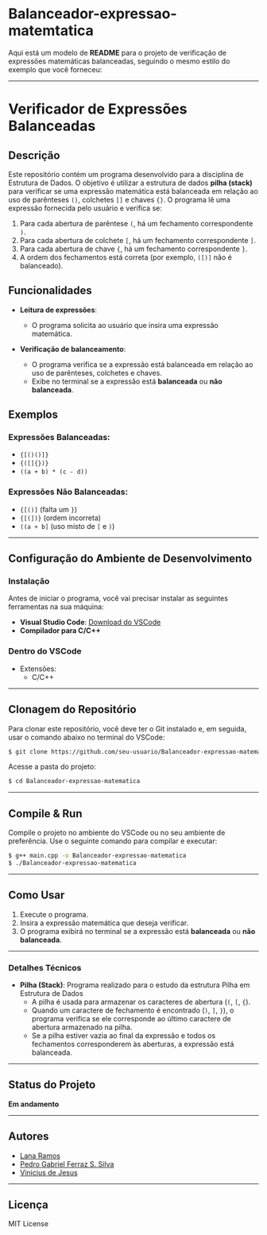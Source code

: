 # Balanceador-expressao-matemtatica
Aqui está um modelo de **README** para o projeto de verificação de expressões matemáticas balanceadas, seguindo o mesmo estilo do exemplo que você forneceu:

---

# Verificador de Expressões Balanceadas

## Descrição

Este repositório contém um programa desenvolvido para a disciplina de Estrutura de Dados. O objetivo é utilizar a estrutura de dados **pilha (stack)** para verificar se uma expressão matemática está balanceada em relação ao uso de parênteses `()`, colchetes `[]` e chaves `{}`. O programa lê uma expressão fornecida pelo usuário e verifica se:

1. Para cada abertura de parêntese `(`, há um fechamento correspondente `)`.
2. Para cada abertura de colchete `[`, há um fechamento correspondente `]`.
3. Para cada abertura de chave `{`, há um fechamento correspondente `}`.
4. A ordem dos fechamentos está correta (por exemplo, `([)]` não é balanceado).

## Funcionalidades

- **Leitura de expressões**:
  - O programa solicita ao usuário que insira uma expressão matemática.
  
- **Verificação de balanceamento**:
  - O programa verifica se a expressão está balanceada em relação ao uso de parênteses, colchetes e chaves.
  - Exibe no terminal se a expressão está **balanceada** ou **não balanceada**.

## Exemplos

### Expressões Balanceadas:
- `{[()()]}`
- `{([]{})}`
- `((a + b) * (c - d))`

### Expressões Não Balanceadas:
- `{[()]` (falta um `}`)
- `{[(])}` (ordem incorreta)
- `((a + b]` (uso misto de `[` e `)`)

---

## Configuração do Ambiente de Desenvolvimento

### Instalação

Antes de iniciar o programa, você vai precisar instalar as seguintes ferramentas na sua máquina:

- **Visual Studio Code**: [Download do VSCode](https://code.visualstudio.com/download)
- **Compilador para C/C++**

### Dentro do VSCode

- Extensões: 
  - C/C++

---

## Clonagem do Repositório

Para clonar este repositório, você deve ter o Git instalado e, em seguida, usar o comando abaixo no terminal do VSCode:

```bash
$ git clone https://github.com/seu-usuario/Balanceador-expressao-matematica.git
```

Acesse a pasta do projeto:

```bash
$ cd Balanceador-expressao-matematica
```

---

## Compile & Run

Compile o projeto no ambiente do VSCode ou no seu ambiente de preferência. Use o seguinte comando para compilar e executar:

```bash
$ g++ main.cpp -o Balanceador-expressao-matematica
$ ./Balanceador-expressao-matematica
```

---

## Como Usar

1. Execute o programa.
2. Insira a expressão matemática que deseja verificar.
3. O programa exibirá no terminal se a expressão está **balanceada** ou **não balanceada**.

---

### Detalhes Técnicos

- **Pilha (Stack)**: Programa realizado para o estudo da estrutura Pilha em Estrutura de Dados
  - A pilha é usada para armazenar os caracteres de abertura (`(`, `[`, `{`).
  - Quando um caractere de fechamento é encontrado (`)`, `]`, `}`), o programa verifica se ele corresponde ao último caractere de abertura armazenado na pilha.
  - Se a pilha estiver vazia ao final da expressão e todos os fechamentos corresponderem às aberturas, a expressão está balanceada.

---

## Status do Projeto

**Em andamento**

---

## Autores

- [Lana Ramos](https://github.com/Lana-Ramos)
- [Pedro Gabriel Ferraz S. Silva](https://github.com/PGFerraz)
- [Vinicius de Jesus](https://github.com/vinijml)

---

## Licença

MIT License
